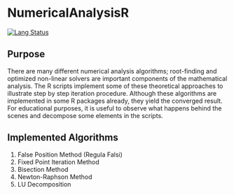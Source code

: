# NumericalAnalysisR

[![Lang Status](https://img.shields.io/github/languages/top/nusretipek/NumericalAnalysisR?style=plastic)](https://img.shields.io/github/languages/top/nusretipek/NumericalAnalysisR?style=plastic)

## Purpose

There are many different numerical analysis algorithms; root-finding and optimized non-linear solvers are important components of the mathematical analysis. The R scripts implement some of these theoretical approaches to illustrate step by step iteration procedure. Although these algorithms are implemented in some R packages already, they yield the converged result. For educational purposes, it is useful to observe what happens behind the scenes and decompose some elements in the scripts.

## Implemented Algorithms

1. False Position Method (Regula Falsi)
2. Fixed Point Iteration Method
3. Bisection Method
4. Newton-Raphson Method
5. LU Decomposition
